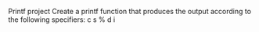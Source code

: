 Printf project
Create a printf function that produces the output according to the following specifiers:
c
s
%
d
i
